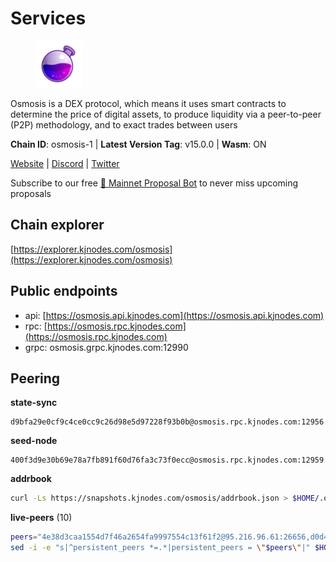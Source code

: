 # Services

<figure><img src="https://raw.githubusercontent.com/kj89/cosmos-images/main/logos/osmosis.png" alt=""><figcaption></figcaption></figure>

Osmosis is a DEX protocol, which means it uses smart contracts  to determine the price of digital assets, to produce liquidity  via a peer-to-peer (P2P) methodology, and to exact trades between users

**Chain ID**: osmosis-1 | **Latest Version Tag**: v15.0.0 | **Wasm**: ON

[Website](https://osmosis.zone) | [Discord](https://discord.gg/osmosis) | [Twitter](https://twitter.com/osmosiszone)



Subscribe to our free [🤖 Mainnet Proposal Bot](https://t.me/kjnodes_proposal_bot) to never miss upcoming proposals


## Chain explorer
[https://explorer.kjnodes.com/osmosis](https://explorer.kjnodes.com/osmosis)

## Public endpoints

* api: [https://osmosis.api.kjnodes.com](https://osmosis.api.kjnodes.com)
* rpc: [https://osmosis.rpc.kjnodes.com](https://osmosis.rpc.kjnodes.com)
* grpc: osmosis.grpc.kjnodes.com:12990

## Peering

**state-sync**

```text
d9bfa29e0cf9c4ce0cc9c26d98e5d97228f93b0b@osmosis.rpc.kjnodes.com:12956
```

**seed-node**

```text
400f3d9e30b69e78a7fb891f60d76fa3c73f0ecc@osmosis.rpc.kjnodes.com:12959
```

**addrbook**
```bash
curl -Ls https://snapshots.kjnodes.com/osmosis/addrbook.json > $HOME/.osmosisd/config/addrbook.json
```

**live-peers** (10)
```bash
peers="4e38d3caa1554d7f46a2654fa9997554c13f61f2@95.216.96.61:26656,d0d4b88110767c503baa8a618cfd7e284482f8dc@37.120.245.11:26656,3243426ab56b67f794fa60a79cc7f11bc7aa752d@35.210.252.64:26656,a50c8dcd0e83032b5e29d5c5beef6e54ddafb508@35.83.253.164:26656,0419c998d6aac0afdb05808ad9a935670248e209@65.108.204.56:26656,406f64a8d601e34d7311fd61ec87b0c7028bd230@138.201.23.39:46656,2048e1bc1f020fa210fb475e7a0ec0948919609f@185.217.125.64:26656,d9bfa29e0cf9c4ce0cc9c26d98e5d97228f93b0b@65.109.88.38:12956,ac2fbcb5de633d136a942c28c3049e3edbc6e69a@85.239.233.61:2000,6e9b0cf3ea78a9a540c75a4cfeb0c6a54b73fee4@65.108.127.166:26656"
sed -i -e "s|^persistent_peers *=.*|persistent_peers = \"$peers\"|" $HOME/.osmosisd/config/config.toml
```
